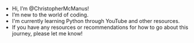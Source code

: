 - Hi, I’m @ChristopherMcManus!
- I’m new to the world of coding.
- I'm currently learning Python through YouTube and other resources.
- If you have any resources or recommendations for how to go about this journey, please let me know!

<!---
ChristopherMcManus/ChristopherMcManus is a ✨ special ✨ repository because its `README.md` (this file) appears on your GitHub profile.
You can click the Preview link to take a look at your changes.
--->
